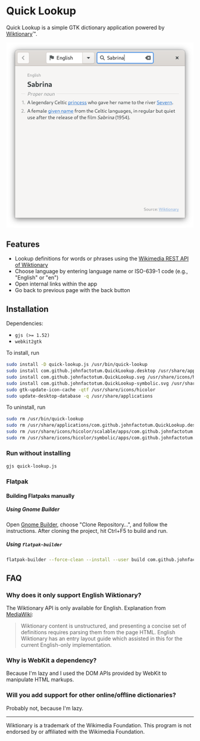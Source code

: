 # Quick Lookup

Quick Lookup is a simple GTK dictionary application powered by [Wiktionary](https://en.wiktionary.org/)™.

<img src="screenshot.png" alt="Screenshot" width="552">

## Features

- Lookup definitions for words or phrases using the [Wikimedia REST API of Wiktionary](https://en.wiktionary.org/api/rest_v1/#/Page%20content/get_page_definition__term_)
- Choose language by entering language name or ISO-639-1 code (e.g., "English" or "en")
- Open internal links within the app
- Go back to previous page with the back button

## Installation

Dependencies:

- `gjs (>= 1.52)`
- `webkit2gtk`

To install, run

```bash
sudo install -D quick-lookup.js /usr/bin/quick-lookup
sudo install com.github.johnfactotum.QuickLookup.desktop /usr/share/applications
sudo install com.github.johnfactotum.QuickLookup.svg /usr/share/icons/hicolor/scalable/apps
sudo install com.github.johnfactotum.QuickLookup-symbolic.svg /usr/share/icons/hicolor/symbolic/apps
sudo gtk-update-icon-cache -qtf /usr/share/icons/hicolor
sudo update-desktop-database -q /usr/share/applications
```

To uninstall, run

```bash
sudo rm /usr/bin/quick-lookup
sudo rm /usr/share/applications/com.github.johnfactotum.QuickLookup.desktop
sudo rm /usr/share/icons/hicolor/scalable/apps/com.github.johnfactotum.QuickLookup.svg
sudo rm /usr/share/icons/hicolor/symbolic/apps/com.github.johnfactotum.QuickLookup-symbolic.svg
```

### Run without installing

```bash
gjs quick-lookup.js
```

### Flatpak

#### Building Flatpaks manually

##### Using Gnome Builder
Open [Gnome Builder](https://wiki.gnome.org/Apps/Builder), choose "Clone Repository…", and follow the instructions. After cloning the project, hit Ctrl+F5 to build and run.

##### Using `flatpak-builder`

```bash
flatpak-builder --force-clean --install --user build com.github.johnfactotum.QuickLookup.json
```

## FAQ

### Why does it only support English Wiktionary?

The Wiktionary API is only available for English. Explanation from [MediaWiki](https://www.mediawiki.org/wiki/Wikimedia_Apps/Wiktionary_definition_popups_in_the_Android_Wikipedia_app):

> Wiktionary content is unstructured, and presenting a concise set of definitions requires parsing them from the page HTML. English Wiktionary has an entry layout guide which assisted in this for the current English-only implementation. 

### Why is WebKit a dependency?

Because I'm lazy and I used the DOM APIs provided by WebKit to manipulate HTML markups.

### Will you add support for other online/offline dictionaries?

Probably not, because I'm lazy.

---

Wiktionary is a trademark of the Wikimedia Foundation. This program is not endorsed by or affiliated with the Wikimedia Foundation.
